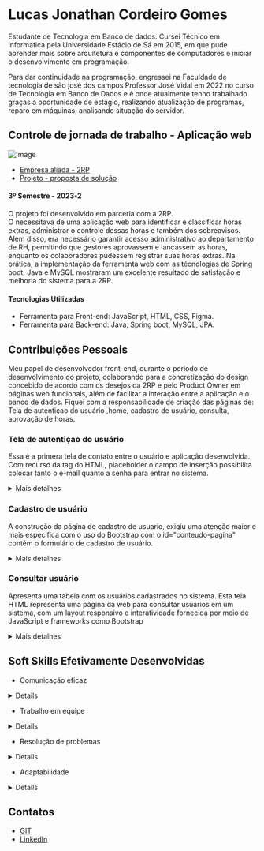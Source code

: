 # Lucas Jonathan Cordeiro Gomes 

Estudante de Tecnologia em Banco de dados. Cursei Técnico em informatica pela Universidade Estácio de Sá em 2015, em que pude aprender mais sobre arquitetura e componentes de computadores e iniciar o desenvolvimento em programação.

Para dar continuidade na programação, engressei na Faculdade de tecnologia de são josé dos campos Professor José Vidal em 2022 no curso de Tecnologia em Banco de Dados e é onde atualmente tenho trabalhado graças a oportunidade de estágio, realizando atualização de programas, reparo em máquinas, analisando situação do servidor.

## Controle de jornada de trabalho - Aplicação web 

![image](https://github.com/lucasjonathangomes/bertoti/assets/111617449/3a7c705b-f36f-4884-91eb-0fa5f1707e0a)

* [Empresa aliada - 2RP](https://2rpnet.com.br/)<br>
* [Projeto - proposta de solução](https://github.com/dragonfatec/Projeto-web)


#### 3º Semestre - 2023-2

O projeto foi desenvolvido em parceria com a 2RP.<br> O necessitava de uma aplicação web para identificar e classificar horas extras, administrar o controle dessas horas e também dos sobreavisos. Além disso, era necessário garantir acesso administrativo ao departamento de RH, permitindo que gestores aprovassem e lançassem as horas, enquanto os colaboradores pudessem registrar suas horas extras. Na prática, a implementação da ferramenta web com as técnologias de Spring boot, Java e MySQL mostraram um excelente resultado de satisfação e melhoria do sistema para a 2RP. <br>


#### Tecnologias Utilizadas
* Ferramenta para Front-end: JavaScript, HTML, CSS, Figma.
* Ferramenta para Back-end: Java, Spring boot, MySQL, JPA.

## Contribuições Pessoais
Meu papel de desenvolvedor front-end, durante o período de desenvolvimento do projeto, colaborando para a concretização do design concebido de acordo com os desejos da 2RP e pelo Product Owner em páginas web funcionais, além de facilitar a interação entre a aplicação e o banco de dados. Fiquei com a responsabilidade de criação das páginas de: Tela de autentiçao do usuário ,home, cadastro de usuário, consulta, aprovação de horas.

### Tela de autentiçao do usuário 
Essa é a primera tela de contato entre o usuário e aplicação desenvolvida. Com recurso da tag do HTML, placeholder o campo de inserção possibilita colocar tanto o e-mail quanto a senha para entrar no sistema.
<details>

<summary> Mais detalhes </summary>

![image](https://github.com/lucasjonathangomes/bertoti/assets/111617449/f281e0ce-1c34-415b-a905-16bd915a2e92)

Desenvolvi uma página de login completa, apresentando um formulário para inserção do e-mail e senha do usuário, acompanhado de um link para recuperação de senha. Para tornar a experiência mais atrativa, integrei um vídeo de fundo e apliquei estilos com CSS para uma estética agradável. Adicionei também a opção de recuperação de senha, onde o usuário pode inserir seu e-mail para receber orientações de recuperação. Utilizei estilos CSS para o layout e contei com o suporte mínimo fornecido pela biblioteca Bootstrap para a construção da página.

</summary>

</details>

### Cadastro de usuário
A construção da página de cadastro de usuario, exigiu uma atenção maior e mais especifica com o uso do Bootstrap com o id="conteudo-pagina" contém o formulário de cadastro de usuário.
<details>

<summary> Mais detalhes </summary>

![image](https://github.com/lucasjonathangomes/bertoti/assets/111617449/ad4940ac-1a31-4de5-94f2-9aa870a9c5f0)

Ao acessar, cadastro de usuário, os usuários são apresentados com um formulário onde podem inserir informações como nome, e-mail, senha e cargo. Ao preencherem os campos e clicarem no botão "Cadastrar", os dados são enviados para processamento que combina tecnologias web front-end como HTML, CSS e JavaScript, juntamente com o framework Bootstrap, para criar uma interface de usuário interativa, o Bootstrap foi utilizado para fornecer um conjunto de estilos pré-definidos e componentes, facilitando o desenvolvimento e a consistência visual da página.

</summary>

</details>

### Consultar usuário
Apresenta uma tabela com os usuários cadastrados no sistema.  Esta tela HTML representa uma página da web para consultar usuários em um sistema, com um layout responsivo e interatividade fornecida por meio de JavaScript e frameworks como Bootstrap
<details>

<summary> Mais detalhes </summary>

![image](https://github.com/lucasjonathangomes/bertoti/assets/111617449/4b279e12-c331-47ae-b92a-a42fe6f658f0)

Desenvolvi a página de consulta de usuários. A parte principal da página exibe uma tabela com informações dos usuários, como registro, nome, cargo, e-mail e status, com opção para editar cada usuário em um modal. 

</summary>

</details>


## Soft Skills Efetivamente Desenvolvidas

* Comunicação eficaz
<details>
  No desenvolvimento do projeto, consegui mostrar minhas ideias de forma eficaz e prática, tanto nas reuniões presenciais quanto     pelos veículos de comunicação escritos. Esse projeto permitiu colaborar efetivamente com meus colegas de grupo, absorver os        requisitos do cliente e documentar o desenvolvimento de maneira adequada.
</details>

* Trabalho em equipe
<details>
  Trabalhei a abordagem de estar colaborativamente em equipe, compartilhando pensamentos, escutando feedback construtivo e           contribuindo para chegar nos objetivos em comuns. Essa colaboração foi fundamental para o sucesso do projeto de desenvolvimento    de software.
</details>

* Resolução de problemas
<details>
  Durante o projeto, demonstrei habilidade em identificar, analisar e resolver problemas de forma eficiente e criativa.             Enfrentamos diversos desafios complexos durante o desenvolvimento de software e consegui superá-los com sucesso.
</details>


* Adaptabilidade 
<details>
Estive sempre aberto a aprender e me adaptar a novas tecnologias, metodologias de trabalho e requisitos do projeto ao longo do projeto. Reconheci a importância de nos mantermos atualizados em um ambiente de desenvolvimento de software em constante evolução.
</details>

## Contatos
* [GIT](https://github.com/lucasjonathangomes/)
* [LinkedIn](https://www.linkedin.com)







